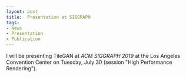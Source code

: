 ```yaml
---
layout: post
title:  Presentation at SIGGRAPH
tags:
- News
- Presentation
- Publication
---
```

I will be presenting TileGAN at *ACM SIGGRAPH 2019* at the Los Angeles Convention Center on Tuesday, July 30 (session "High Performance Rendering").